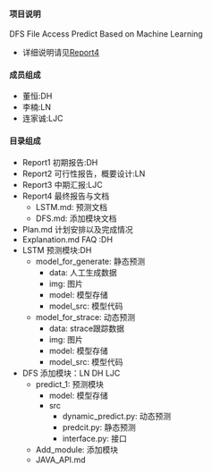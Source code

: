 #### 项目说明
DFS File Access Predict Based on Machine Learning

- 详细说明请见[Report4](./Report4)

#### 成员组成
- 董恒:DH
- 李楠:LN
- 连家诚:LJC

#### 目录组成
- Report1 初期报告:DH
- Report2 可行性报告，概要设计:LN
- Report3 中期汇报:LJC
- Report4 最终报告与文档
  - LSTM.md: 预测文档
  - DFS.md: 添加模块文档
- Plan.md 计划安排以及完成情况
- Explanation.md FAQ :DH
- LSTM 预测模块:DH
  - model_for_generate: 静态预测
    - data: 人工生成数据
    - img: 图片
    - model: 模型存储
    - model_src: 模型代码
  - model_for_strace: 动态预测
    - data: strace跟踪数据
    - img: 图片
    - model: 模型存储
    - model_src: 模型代码
- DFS 添加模块：LN DH LJC
    - predict_1: 预测模块
      - model: 模型存储
      - src
        - dynamic_predict.py: 动态预测
        - predcit.py: 静态预测
        - interface.py: 接口
    - Add_module: 添加模块
    - JAVA_API.md
